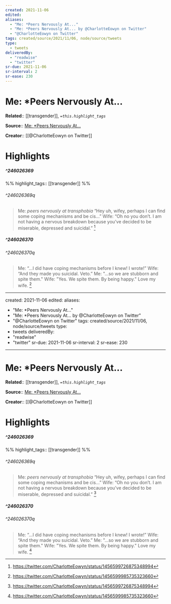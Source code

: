 ```yaml
---
created: 2021-11-06
edited:
aliases:
  - "Me: *Peers Nervously At..."
  - "Me: *Peers Nervously At... by @CharlotteEowyn on Twitter"
  - "@CharlotteEowyn on Twitter"
tags: created/source/2021/11/06, node/source/tweets
type: 
  - tweets
deliveredBy: 
  - "readwise"
  - "twitter"
sr-due: 2021-11-06
sr-interval: 2
sr-ease: 230
---
```

# Me: *Peers Nervously At...

**Related**:: [[transgender]], 
*`=this.highlight_tags`*

**Source**:: [Me: *Peers Nervously At...](https://twitter.com/CharlotteEowyn/status/1456599726875348994)

**Creator**:: [[@CharlotteEowyn on Twitter]]

# Highlights
##### ^246026369

  
%%
highlight_tags:: [[transgender]]
%%

###### ^246026369q

> Me: *peers nervously at transphobia*
> “Hey uh, wifey, perhaps I can find some coping mechanisms and be cis…”
> Wife: “Oh no you don’t. I am not having a nervous breakdown because you’ve decided to be miserable, depressed and suicidal.” 
  [^246026369]

[^246026369]: https://twitter.com/CharlotteEowyn/status/1456599726875348994

##### ^246026370

  


###### ^246026370q

> Me: “…I did have coping mechanisms before I knew! I wrote!”
> Wife: “And they made you suicidal. Veto.”
> Me: "...so we are stubborn and spite them."
> Wife: "Yes. We spite them. By being happy."
> Love my wife. 
  [^246026370]

[^246026370]: https://twitter.com/CharlotteEowyn/status/1456599985735323660

---
created: 2021-11-06
edited:
aliases:
  - "Me: *Peers Nervously At..."
  - "Me: *Peers Nervously At... by @CharlotteEowyn on Twitter"
  - "@CharlotteEowyn on Twitter"
tags: created/source/2021/11/06, node/source/tweets
type: 
  - tweets
deliveredBy: 
  - "readwise"
  - "twitter"
sr-due: 2021-11-06
sr-interval: 2
sr-ease: 230
---
# Me: *Peers Nervously At...

**Related**:: [[transgender]], 
*`=this.highlight_tags`*

**Source**:: [Me: *Peers Nervously At...](https://twitter.com/CharlotteEowyn/status/1456599726875348994)

**Creator**:: [[@CharlotteEowyn on Twitter]]

# Highlights
##### ^246026369

  
%%
highlight_tags:: [[transgender]]
%%

###### ^246026369q

> Me: *peers nervously at transphobia*
> “Hey uh, wifey, perhaps I can find some coping mechanisms and be cis…”
> Wife: “Oh no you don’t. I am not having a nervous breakdown because you’ve decided to be miserable, depressed and suicidal.” 
  [^246026369]

[^246026369]: https://twitter.com/CharlotteEowyn/status/1456599726875348994

##### ^246026370

  


###### ^246026370q

> Me: “…I did have coping mechanisms before I knew! I wrote!”
> Wife: “And they made you suicidal. Veto.”
> Me: "...so we are stubborn and spite them."
> Wife: "Yes. We spite them. By being happy."
> Love my wife. 
  [^246026370]

[^246026370]: https://twitter.com/CharlotteEowyn/status/1456599985735323660

